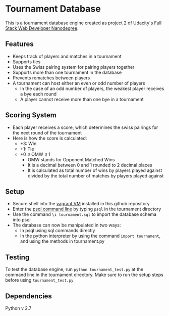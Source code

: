 # Tournament Database
This is a tournament database engine created as project 2 of [Udacity's Full Stack Web Developer Nanodegree](https://www.udacity.com/course/full-stack-web-developer-nanodegree--nd004).  

## Features
* Keeps track of players and matches in a tournament
* Supports ties
* Uses the Swiss pairing system for pairing players together  
* Supports more than one tournament in the database
* Prevents rematches between players
* A tournament can host either an even or odd number of players
  * In the case of an odd number of players, the weakest player receives a bye each round
  * A player cannot receive more than one bye in a tournament

## Scoring System
* Each player receives a score, which determines the swiss pairings for the next round of the tournament
* Here is how the score is calculated:
  * +3: Win
  * +1: Tie
  * +0 ≤ OMW ≤ 1
    * OMW stands for Opponent Matched Wins
    * It is a decimal between 0 and 1 rounded to 2 decimal places
    * It is calculated as total number of wins by players played against divided by the total number of matches by players played against

## Setup
* Secure shell into the [vagrant VM](https://www.vagrantup.com/docs/getting-started/) installed in this github repository
* Enter the [psql command line](http://www.postgresql.org/docs/8.4/static/tutorial-accessdb.html) by typing `psql` in the tournament directory
* Use the command `\i tournament.sql` to import the database schema into psql
* The database can now be manipulated  in two ways:
  * In psql using sql commands directly
  * In the python interpreter by using the command `import tournament`, and using the methods in tournament.py

## Testing
To test the database engine, run `python tournament_test.py` at the command line in the tournament directory.  Make sure to run the setup steps before using `tournament_test.py`

## Dependencies
Python v 2.7
